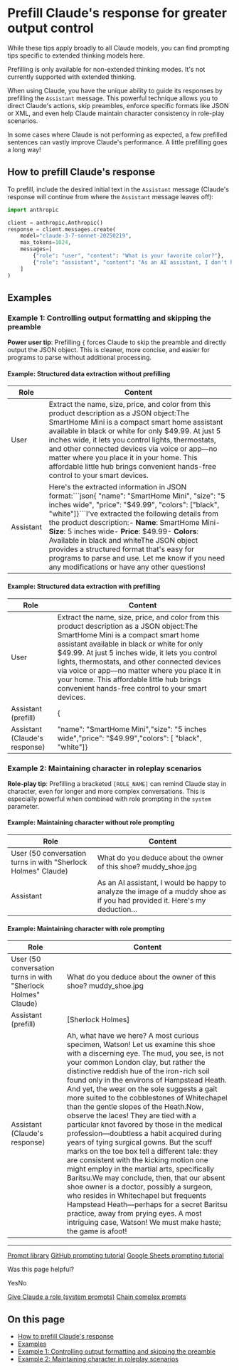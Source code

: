 # Prefill Claude's response for greater output control

While these tips apply broadly to all Claude models, you can find prompting tips specific to extended thinking models here.

Prefilling is only available for non-extended thinking modes. It's not currently supported with extended thinking.

When using Claude, you have the unique ability to guide its responses by prefilling the `Assistant` message. This powerful technique allows you to direct Claude's actions, skip preambles, enforce specific formats like JSON or XML, and even help Claude maintain character consistency in role-play scenarios.

In some cases where Claude is not performing as expected, a few prefilled sentences can vastly improve Claude's performance. A little prefilling goes a long way!

## How to prefill Claude's response

To prefill, include the desired initial text in the `Assistant` message (Claude's response will continue from where the `Assistant` message leaves off):

```python
import anthropic

client = anthropic.Anthropic()
response = client.messages.create(
    model="claude-3-7-sonnet-20250219",
    max_tokens=1024,
    messages=[
        {"role": "user", "content": "What is your favorite color?"},
        {"role": "assistant", "content": "As an AI assistant, I don't have a favorite color, But if I had to pick, it would be green because"}  # Prefill here
    ]
)
```

## Examples

### Example 1: Controlling output formatting and skipping the preamble

**Power user tip**: Prefilling `{` forces Claude to skip the preamble and directly output the JSON object. This is cleaner, more concise, and easier for programs to parse without additional processing.

#### Example: Structured data extraction without prefilling

| Role      | Content                                                                                                                                                                                                                                                                                                                                                                                                                                                                                                                     |
| --------- | --------------------------------------------------------------------------------------------------------------------------------------------------------------------------------------------------------------------------------------------------------------------------------------------------------------------------------------------------------------------------------------------------------------------------------------------------------------------------------------------------------------------------- |
| User      | Extract the name, size, price, and color from this product description as a JSON object:<description>The SmartHome Mini is a compact smart home assistant available in black or white for only $49.99\. At just 5 inches wide, it lets you control lights, thermostats, and other connected devices via voice or app—no matter where you place it in your home. This affordable little hub brings convenient hands-free control to your smart devices.</description>                                                        |
| Assistant | Here's the extracted information in JSON format:\`\`\`json{ "name": "SmartHome Mini", "size": "5 inches wide", "price": "$49.99", "colors": \["black", "white"\]}\`\`\`I've extracted the following details from the product description:\- **Name**: SmartHome Mini\- **Size**: 5 inches wide\- **Price**: $49.99\- **Colors**: Available in black and whiteThe JSON object provides a structured format that's easy for programs to parse and use. Let me know if you need any modifications or have any other questions! |

#### Example: Structured data extraction with prefilling

| Role                          | Content                                                                                                                                                                                                                                                                                                                                                                                                                                                              |
| ----------------------------- | -------------------------------------------------------------------------------------------------------------------------------------------------------------------------------------------------------------------------------------------------------------------------------------------------------------------------------------------------------------------------------------------------------------------------------------------------------------------- |
| User                          | Extract the name, size, price, and color from this product description as a JSON object:<description>The SmartHome Mini is a compact smart home assistant available in black or white for only $49.99\. At just 5 inches wide, it lets you control lights, thermostats, and other connected devices via voice or app—no matter where you place it in your home. This affordable little hub brings convenient hands-free control to your smart devices.</description> |
| Assistant (prefill)           | {                                                                                                                                                                                                                                                                                                                                                                                                                                                                    |
| Assistant (Claude's response) | "name": "SmartHome Mini","size": "5 inches wide","price": "$49.99","colors": \[ "black", "white"\]}                                                                                                                                                                                                                                                                                                                                                                  |

### Example 2: Maintaining character in roleplay scenarios

**Role-play tip**: Prefilling a bracketed `[ROLE_NAME]` can remind Claude stay in character, even for longer and more complex conversations. This is especially powerful when combined with role prompting in the `system` parameter.

#### Example: Maintaining character without role prompting

| Role                                                          | Content                                                                                                                   |
| ------------------------------------------------------------- | ------------------------------------------------------------------------------------------------------------------------- |
| User (50 conversation turns in with "Sherlock Holmes" Claude) | What do you deduce about the owner of this shoe? <image>muddy\_shoe.jpg</image>                                           |
| Assistant                                                     | As an AI assistant, I would be happy to analyze the image of a muddy shoe as if you had provided it. Here's my deduction… |

#### Example: Maintaining character with role prompting

| Role                                                          | Content                                                                                                                                                                                                                                                                                                                                                                                                                                                                                                                                                                                                                                                                                                                                                                                                                                                                                                                                                                                                                           |
| ------------------------------------------------------------- | --------------------------------------------------------------------------------------------------------------------------------------------------------------------------------------------------------------------------------------------------------------------------------------------------------------------------------------------------------------------------------------------------------------------------------------------------------------------------------------------------------------------------------------------------------------------------------------------------------------------------------------------------------------------------------------------------------------------------------------------------------------------------------------------------------------------------------------------------------------------------------------------------------------------------------------------------------------------------------------------------------------------------------- |
| User (50 conversation turns in with "Sherlock Holmes" Claude) | What do you deduce about the owner of this shoe? <image>muddy\_shoe.jpg</image>                                                                                                                                                                                                                                                                                                                                                                                                                                                                                                                                                                                                                                                                                                                                                                                                                                                                                                                                                   |
| Assistant (prefill)                                           | \[Sherlock Holmes\]                                                                                                                                                                                                                                                                                                                                                                                                                                                                                                                                                                                                                                                                                                                                                                                                                                                                                                                                                                                                               |
| Assistant (Claude's response)                                 | Ah, what have we here? A most curious specimen, Watson! Let us examine this shoe with a discerning eye. The mud, you see, is not your common London clay, but rather the distinctive reddish hue of the iron-rich soil found only in the environs of Hampstead Heath. And yet, the wear on the sole suggests a gait more suited to the cobblestones of Whitechapel than the gentle slopes of the Heath.Now, observe the laces! They are tied with a particular knot favored by those in the medical profession—doubtless a habit acquired during years of tying surgical gowns. But the scuff marks on the toe box tell a different tale: they are consistent with the kicking motion one might employ in the martial arts, specifically Baritsu.We may conclude, then, that our absent shoe owner is a doctor, possibly a surgeon, who resides in Whitechapel but frequents Hampstead Heath—perhaps for a secret Baritsu practice, away from prying eyes. A most intriguing case, Watson! We must make haste; the game is afoot! |

---

[Prompt library](https://docs.anthropic.com/en/docs/prompt-library)
[GitHub prompting tutorial](https://github.com/anthropics/prompt-engineering-tutorial)
[Google Sheets prompting tutorial](https://docs.google.com/spreadsheets/d/1eA6EzPfpB4xv3Obl4QQ_NMsRJqtpqBMz/edit)

Was this page helpful?

YesNo

[Give Claude a role (system prompts)](https://docs.anthropic.com/en/docs/build-with-claude/prompt-engineering/give-claude-a-role)
[Chain complex prompts](https://docs.anthropic.com/en/docs/build-with-claude/prompt-engineering/chain-complex-prompts)

## On this page

* [How to prefill Claude's response](https://docs.anthropic.com/en/docs/build-with-claude/prompt-engineering/prefill-claudes-response#how-to-prefill-claudes-response)
* [Examples](https://docs.anthropic.com/en/docs/build-with-claude/prompt-engineering/prefill-claudes-response#examples)
* [Example 1: Controlling output formatting and skipping the preamble](https://docs.anthropic.com/en/docs/build-with-claude/prompt-engineering/prefill-claudes-response#example-1-controlling-output-formatting-and-skipping-the-preamble)
* [Example 2: Maintaining character in roleplay scenarios](https://docs.anthropic.com/en/docs/build-with-claude/prompt-engineering/prefill-claudes-response#example-2-maintaining-character-in-roleplay-scenarios)
